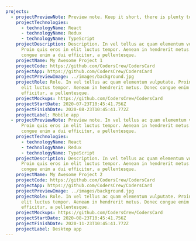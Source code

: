```yaml
---
projects:
  - projectPreviewNote: Preview note. Keep it short, there is plenty to read after you click me
    projectTechnologies:
      - technologyName: React
      - technologyName: Redux
      - technologyName: TypeScript
    projectDescription: Description. In vel tellus ac quam elementum vulputate.
      Proin quis eros in elit luctus tempor. Aenean in hendrerit metus. Donec
      congue enim a dui efficitur, a pellentesque.
    projectName: My Awesome Project 1
    projectCode: https://github.com/CodersCrew/CodersCard
    projectApp: https://github.com/CodersCrew/CodersCard
    projectPreviewImage: ../images/background.jpg
    projectRole: Role. In vel tellus ac quam elementum vulputate. Proin quis eros in
      elit luctus tempor. Aenean in hendrerit metus. Donec congue enim a dui
      efficitur, a pellentesque.
    projectMockups: https://github.com/CodersCrew/CodersCard
    projectStartDate: 2020-07-23T10:45:41.756Z
    projectFinishDate: 2020-08-23T10:45:41.772Z
    projectLabel: Mobile app
  - projectPreviewNote: Preview note. In vel tellus ac quam elementum vulputate.
      Proin quis eros in elit luctus tempor. Aenean in hendrerit metus. Donec
      congue enim a dui efficitur, a pellentesque.
    projectTechnologies:
      - technologyName: React
      - technologyName: Redux
      - technologyName: TypeScript
    projectDescription: Description. In vel tellus ac quam elementum vulputate.
      Proin quis eros in elit luctus tempor. Aenean in hendrerit metus. Donec
      congue enim a dui efficitur, a pellentesque.
    projectName: My Awesome Project 2
    projectCode: https://github.com/CodersCrew/CodersCard
    projectApp: https://github.com/CodersCrew/CodersCard
    projectPreviewImage: ../images/background.jpg
    projectRole: Role. In vel tellus ac quam elementum vulputate. Proin quis eros in
      elit luctus tempor. Aenean in hendrerit metus. Donec congue enim a dui
      efficitur, a pellentesque.
    projectMockups: https://github.com/CodersCrew/CodersCard
    projectStartDate: 2020-08-23T10:45:41.756Z
    projectFinishDate: 2020-11-23T10:45:41.772Z
    projectLabel: Desktop app
---
```

